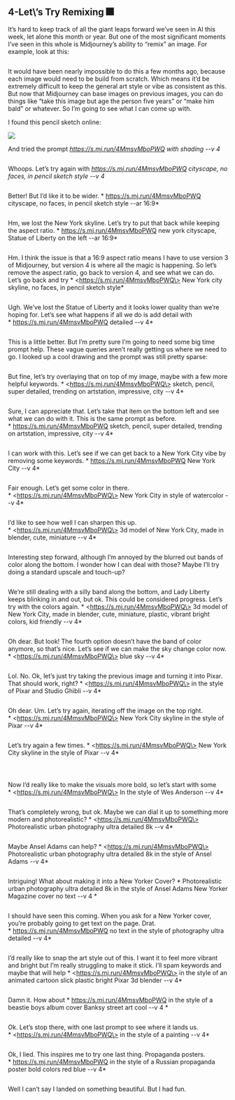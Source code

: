 ## 4-Let\’s Try Remixing 🎆

It’s hard to keep track of all the giant leaps forward we’ve seen in AI this week, let alone this month or year. But one of the most significant moments I’ve seen in this whole is Midjourney’s ability to “remix” an image. For example, look at this:

![]()![]()![]()![]()![]()![]()

It would have been nearly impossible to do this a few months ago, because each image would need to be build from scratch. Which means it’d be extremely difficult to keep the general art style or vibe as consistent as this. But now that Midjourney can base images on previous images, you can do things like “take this image but age the person five years” or “make him bald” or whatever. So I’m going to see what I can come up with.

I found this pencil sketch online:

![][image-7]

And tried the prompt *https://s.mj.run/4MmsvMboPWQ with shading --v 4*

![]()
  
Whoops. Let’s try again with *https://s.mj.run/4MmsvMboPWQ cityscape, no faces, in pencil sketch style --v 4*

![]()

Better! But I’d like it to be wider.  * https://s.mj.run/4MmsvMboPWQ cityscape, no faces, in pencil sketch style --ar 16:9*

![]()

Hm, we lost the New York skyline. Let’s try to put that back while keeping the aspect ratio. * https://s.mj.run/4MmsvMboPWQ new york cityscape, Statue of Liberty on the left --ar 16:9*

![]()

Hm. I think the issue is that a 16:9 aspect ratio means I have to use version 3 of Midjourney, but version 4 is where all the magic is happening. So let’s remove the aspect ratio, go back to version 4, and see what we can do. Let’s go back and try * \<https://s.mj.run/4MmsvMboPWQ\> New York city skyline, no faces, in pencil sketch style*

![]()

Ugh. We’ve lost the Statue of Liberty and it looks lower quality than we’re hoping for. Let’s see what happens if all we do is add detail with * https://s.mj.run/4MmsvMboPWQ detailed --v 4*

![]()

This is a little better. But I’m pretty sure I’m going to need some big time prompt help. These vague queries aren’t really getting us where we need to go. I looked up a cool drawing and the prompt was still pretty sparse:

![]()

But fine, let’s try overlaying that on top of my image, maybe with a few more helpful keywords. * \<https://s.mj.run/4MmsvMboPWQ\> sketch, pencil, super detailed, trending on artstation, impressive, city --v 4*

![]()

Sure, I can appreciate that. Let’s take that item on the bottom left and see what we can do with it. This is the same prompt as before. * https://s.mj.run/4MmsvMboPWQ sketch, pencil, super detailed, trending on artstation, impressive, city --v 4*

![]()

I can work with this. Let’s see if we can get back to a New York City vibe by removing some keywords. * https://s.mj.run/4MmsvMboPWQ New York City --v 4*

![]()

Fair enough. Let’s get some color in there. * \<https://s.mj.run/4MmsvMboPWQ\> New York City in style of watercolor --v 4*

![]()

I’d like to see how well I can sharpen this up. * \<https://s.mj.run/4MmsvMboPWQ\> 3d model of New York City, made in blender, cute, miniature  --v 4*

![]()

Interesting step forward, although I’m annoyed by the blurred out bands of color along the bottom. I wonder how I can deal with those? Maybe I’ll try doing a standard upscale and touch-up?

![]()![]()

We’re still dealing with a silly band along the bottom, and Lady Liberty keeps blinking in and out, but ok. This could be considered progress. Let’s try with the colors again. * \<https://s.mj.run/4MmsvMboPWQ\> 3d model of New York City, made in blender, cute, miniature, plastic, vibrant bright colors, kid friendly --v 4*

![]()

Oh dear. But look! The fourth option doesn’t have the band of color anymore, so that’s nice. Let’s see if we can make the sky change color now. * \<https://s.mj.run/4MmsvMboPWQ\> blue sky --v 4*

![]()

Lol. No. Ok, let’s just try taking the previous image and turning it into Pixar. That should work, right? * \<https://s.mj.run/4MmsvMboPWQ\> in the style of Pixar and Studio Ghibli --v 4*

![]()

Oh dear. Um. Let’s try again, iterating off the image on the top right. * \<https://s.mj.run/4MmsvMboPWQ\> New York City skyline in the style of Pixar --v 4*

![]()

Let’s try again a few times. * \<https://s.mj.run/4MmsvMboPWQ\> New York City skyline in the style of Pixar --v 4*

![]()

![]()

![]()

Now I’d really like to make the visuals more bold, so let’s start with some * \<https://s.mj.run/4MmsvMboPWQ\> In the style of Wes Anderson --v 4*

![]()

That’s completely wrong, but ok. Maybe we can dial it up to something more modern and photorealistic? * \<https://s.mj.run/4MmsvMboPWQ\> Photorealistic urban photography ultra detailed 8k --v 4*

![]()

Maybe Ansel Adams can help? * \<https://s.mj.run/4MmsvMboPWQ\> Photorealistic urban photography ultra detailed 8k in the style of Ansel Adams --v 4*

![]()

Intriguing! What about making it into a New Yorker Cover? * Photorealistic urban photography ultra detailed 8k in the style of Ansel Adams New Yorker Magazine cover no text --v 4 *

![]()

I should have seen this coming. When you ask for a New Yorker cover, you’re probably going to get text on the page. Drat. * https://s.mj.run/4MmsvMboPWQ no text in the style of photography ultra detailed --v 4*

![]()

I’d really like to snap the art style out of this. I want it to feel more vibrant and bright but I’m really struggling to make it stick. I’ll spam keywords and maybe that will help * \<https://s.mj.run/4MmsvMboPWQ\> in the style of an animated cartoon slick plastic bright Pixar 3d blender --v 4*

![]()

Damn it. How about * https://s.mj.run/4MmsvMboPWQ in the style of a beastie boys album cover Banksy street art cool --v 4 *

![]()

Ok. Let’s stop there, with one last prompt to see where it lands us. * \<https://s.mj.run/4MmsvMboPWQ\> in the style of a painting --v 4*

![]()

Ok, I lied. This inspires me to try one last thing. Propaganda posters.  * https://s.mj.run/4MmsvMboPWQ in the style of a Russian propaganda poster bold colors red blue --v 4*

![]()

Well I can’t say I landed on something beautiful. But I had fun.













[image-7]:	https://paintingvalley.com/drawings/new-york-skyline-pencil-drawing-27.jpg

